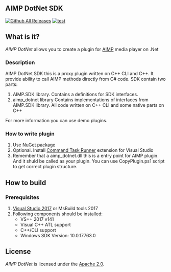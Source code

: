 ## AIMP DotNet SDK
[![Github All Releases](https://img.shields.io/github/downloads/martin211/aimp_dotnet/latest/aimp.sdk.zip.svg)](https://github.com/martin211/aimp_dotnet/releases/latest)
[![test](https://img.shields.io/github/tag/martin211/aimp_dotnet.svg)](https://img.shields.io/github/tag/martin211/aimp_dotnet.svg)

## What is it?
*AIMP DotNet* allows you to create a plugin for [AIMP](http://www.aimp.ru) media player on .Net

### Description
AIMP DotNet SDK this is a proxy plugin written on C++ CLI and C++. It provide ability to call AIMP methods directly from C# code.
SDK contain two parts:
1. AIMP.SDK library.
   Contains a definitions for SDK interfaces.
2. aimp_dotnet library
   Contains implementations of interfaces from AIMP.SDK library. All code written on C++ CLI and some native parts on C++

For more information you can use demo plugins.

### How to write plugin
1. Use [NuGet package](https://www.nuget.org/packages/AimpSDK/)
2. Optional. Install [Command Task Runner](https://marketplace.visualstudio.com/items?itemName=MadsKristensen.CommandTaskRunner) extension for Visual Studio
3. Remember that a aimp_dotnet.dll this is a entry point for AIMP plugin. And it shuld be called as your plugin. You can use CopyPlugin.ps1 script to get correct plugin structure.

## How to build
### Prerequisites
1. [Visual Studio 2017](https://www.visualstudio.com/downloads/) or MsBuild tools 2017
2. Following components should be installed: 
	- VS++ 2017 v141
	- Visual C++ ATL support
	- C++/CLI support
    - Windows SDK Version: 10.0.17763.0

## License
*AIMP DotNet* is licensed under the [Apache 2.0](LICENSE).
